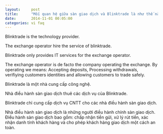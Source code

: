 ```yaml
---
layout:     post
title:      "Mối quan hệ giữa sàn giao dịch và Blinktrade là như thế nào?"
date:       2014-11-01 00:05:00
categories: vi faq
---
```


Blinktrade is the technology provider.

The exchange operator hire the service of blinktrade.

Blinktrade only provides IT services for the exchange operator.

The exchange operator is de facto the company operating the exchange. By operating we means: Accepting deposits, Processing withdrawals, verifiying customers identities and allowing customers to trade safely.

Blinktrade là một nhà cung cấp công nghệ.

Nhà điều hành sàn giao dịch thuê các dịch vụ của Blinktrade.

Blinktrade chỉ cung cấp dịch vụ CNTT cho các nhà điều hành sàn giao dịch.

Nhà điều hành sàn giao dịch là những người điều hành chính sàn giao dịch. Điều hành sàn giao dịch bao gồm: chấp nhận tiền gửi, xử lý rút tiền, xác nhận danh tính khách hàng và cho phép khách hàng giao dịch một cách an toàn.